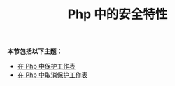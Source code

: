 ﻿---
title: Php 中的安全特性
type: docs
weight: 40
url: /zh/java/security-features-in-php/
---
**本节包括以下主题：**

- [在 Php 中保护工作表](/cells/zh/java/protecting-worksheets-in-php/)
- [在 Php 中取消保护工作表](/cells/zh/java/unprotect-a-worksheet-in-php/)
